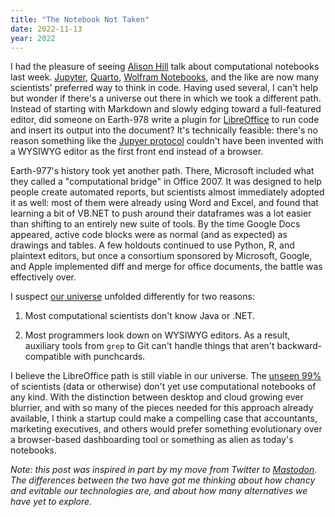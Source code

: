 ```yaml
---
title: "The Notebook Not Taken"
date: 2022-11-13
year: 2022
---
```


I had the pleasure of seeing [Alison Hill](https://www.apreshill.com/)
talk about computational notebooks last week.
[Jupyter](https://jupyter.org/),
[Quarto](https://quarto.org/),
[Wolfram Notebooks](https://www.wolfram.com/notebooks/),
and the like are now many scientists' preferred way to think in code.
Having used several,
I can't help but wonder if there's a universe out there
in which we took a different path.
Instead of starting with Markdown and slowly edging toward a full-featured editor,
did someone on Earth-978 write a plugin for [LibreOffice](https://www.libreoffice.org/)
to run code and insert its output into the document?
It's technically feasible:
there's no reason something like the [Jupyer protocol](https://jupyter-protocol.readthedocs.io/)
couldn't have been invented with a WYSIWYG editor as the first front end
instead of a browser.

Earth-977's history took yet another path.
There,
Microsoft included what they called a "computational bridge" in Office 2007.
It was designed to help people create automated reports,
but scientists almost immediately adopted it as well:
most of them were already using Word and Excel,
and found that learning a bit of VB.NET to push around their dataframes
was a lot easier than shifting to an entirely new suite of tools.
By the time Google Docs appeared,
active code blocks were as normal (and as expected) as drawings and tables.
A few holdouts continued to use Python, R, and plaintext editors,
but once a consortium sponsored by Microsoft, Google, and Apple
implemented diff and merge for office documents,
the battle was effectively over.

I suspect [our universe](https://marvel.fandom.com/wiki/Earth-1218) unfolded differently
for two reasons:

1.  Most computational scientists don't know Java or .NET.

2.  Most programmers look down on WYSIWYG editors.
    As a result,
    auxiliary tools from `grep` to Git can't handle things
    that aren't backward-compatible with punchcards.

I believe the LibreOffice path is still viable in our universe.
The [unseen 99%](https://www.hanselman.com/blog/dark-matter-developers-the-unseen-99)
of scientists (data or otherwise)
don't yet use computational notebooks of any kind.
With the distinction between desktop and cloud growing ever blurrier,
and with so many of the pieces needed for this approach already available,
I think a startup could make a compelling case that
accountants, marketing executives, and others
would prefer something evolutionary
over a browser-based dashboarding tool
or something as alien as today's notebooks.

*Note: this post was inspired in part by my move from Twitter to
[Mastodon](https://mastodon.social/@gvwilson).
The differences between the two have got me thinking about
how chancy and evitable our technologies are,
and about how many alternatives we have yet to explore.*
